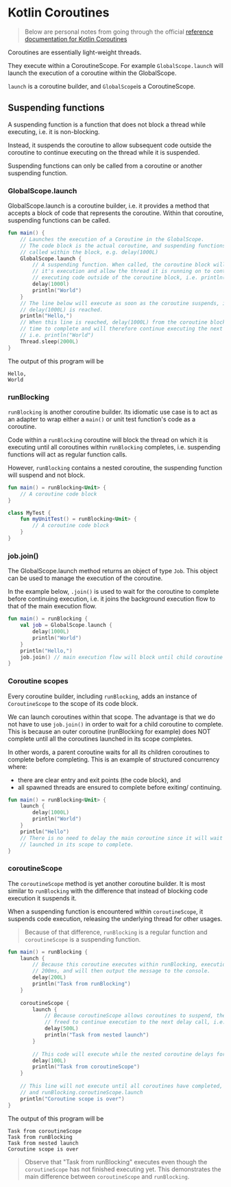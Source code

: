 # Kotlin Coroutines

> Below are personal notes from going through the official [reference documentation for Kotlin Coroutines](https://kotlinlang.org/docs/reference/coroutines/basics.html)

Coroutines are essentially light-weight threads.

They execute within a CoroutineScope. For example `GlobalScope.launch` will 
launch the execution of a coroutine within the GlobalScope.

`launch` is a coroutine builder, and `GlobalScope`is a CoroutineScope.

## Suspending functions

A suspending function is a function that does not block a thread while
executing, i.e. it is non-blocking.

Instead, it suspends the coroutine to allow subsequent code 
outside the coroutine to continue executing on the thread while it
is suspended.

Suspending functions can only be called from a coroutine or another 
suspending function.

### GlobalScope.launch

GlobalScope.launch is a coroutine builder, i.e. it provides a method that accepts a block of code
that represents the coroutine. Within that coroutine, suspending functions can be called.

```kotlin
fun main() {
    // Launches the execution of a Coroutine in the GlobalScope.
    // The code block is the actual coroutine, and suspending functions can be
    // called within the block, e.g. delay(1000L)
    GlobalScope.launch {
        // A suspending function. When called, the coroutine block will suspend
        // it's execution and allow the thread it is running on to continue 
        // executing code outside of the coroutine block, i.e. println("Hello,")
        delay(1000l)
        println("World")
    }
    // The line below will execute as soon as the coroutine suspends, i.e. when
    // delay(1000L) is reached.
    println("Hello,")
    // When this line is reached, delay(1000L) from the coroutine block had 
    // time to complete and will therefore continue executing the next line, 
    // i.e. println("World")
    Thread.sleep(2000L)
}
```
The output of this program will be 
```
Hello,
World
```

### runBlocking

`runBlocking` is another coroutine builder. Its idiomatic use case is to act as an adapter to
wrap either a `main()` or unit test function's code as a coroutine.

Code within a `runBlocking` coroutine will block the thread on which it is executing until
all coroutines within `runBlocking` completes, i.e. suspending functions will act as regular
function calls.

However, `runBlocking` contains a nested coroutine, the suspending function will suspend
and not block.

```kotlin
fun main() = runBlocking<Unit> {
    // A coroutine code block
}

class MyTest {
    fun myUnitTest() = runBlocking<Unit> {
        // A coroutine code block 
    }
}
```

### job.join()

The GlobalScope.launch method returns an object of type `Job`. This object can be used to 
manage the execution of the coroutine. 

In the example below, `.join()` is used to wait for the coroutine to complete before 
continuing execution, i.e. it joins the background execution flow to that of the main 
execution flow.

```kotlin
fun main() = runBlocking {
    val job = GlobalScope.launch {
        delay(1000L)
        println("World")
    }
    println("Hello,")
    job.join() // main execution flow will block until child coroutine completes
}
```

### Coroutine scopes

Every coroutine builder, including `runBlocking`, adds an instance of `CoroutineScope` to the 
scope of its code block.

We can launch coroutines within that scope. The advantage is that we do not have to use
`job.join()` in order to wait for a child coroutine to complete. This is because an outer coroutine
(runBlocking for example) does NOT complete until all the coroutines launched in its scope 
completes.

In other words, a parent coroutine waits for all its children coroutines to complete before
completing. This is an example of structured concurrency where:
- there are clear entry and exit points (the code block), and
- all spawned threads are ensured to complete before exiting/ continuing.

```kotlin
fun main() = runBlocking<Unit> {
    launch {
        delay(1000L)
        println("World")
    }
    println("Hello")
    // There is no need to delay the main coroutine since it will wait for its child coroutine
    // launched in its scope to complete.
}
```

### coroutineScope

The `coroutineScope` method is yet another coroutine builder. It is most similar to 
`runBlocking` with the difference that instead of blocking code execution it suspends it.

When a suspending function is encountered within `coroutineScope`, it suspends code 
execution, releasing the underlying thread for other usages.

> Because of that difference, `runBlocking` is a regular function and `coroutineScope`
is a suspending function.

```kotlin
fun main() = runBlocking {
    launch {
        // Because this coroutine executes within runBlocking, execution will stop here for 
        // 200ms, and will then output the message to the console.
        delay(200L)
        println("Task from runBlocking")
    }
    
    coroutineScope {
        launch {
            // Because coroutineScope allows coroutines to suspend, the thread will be
            // freed to continue execution to the next delay call, i.e. delay(100L).
            delay(500L)
            println("Task from nested launch")
        }
        
        // This code will execute while the nested coroutine delays for 500ms.
        delay(100L)
        println("Task from coroutineScope")
    }
    
    // This line will not execute until all coroutines have completed, i.e. runBlocking.launch
    // and runBlocking.coroutineScope.launch
    println("Coroutine scope is over")
}
```
The output of this program will be
```
Task from coroutineScope
Task from runBlocking
Task from nested launch
Coroutine scope is over
```

> Observe that "Task from runBlocking" executes even though the `coroutineScope` has not finished
executing yet. This demonstrates the main difference between `coroutineScope` and `runBlocking`.

